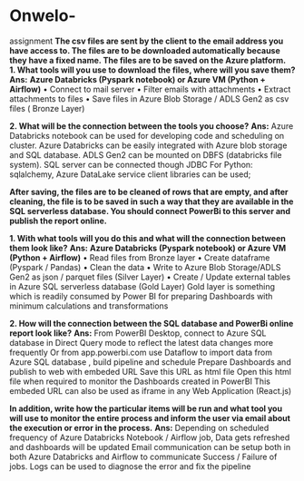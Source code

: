 # Onwelo-
assignment
**The csv files are sent by the client to the email address you have access to. The files are to be downloaded automatically because they have a fixed name. The files are to be saved on the Azure platform.** <br />
**1. What tools will you use to download the files, where will you save them?** <br />
**Ans:**
   **Azure Databricks (Pyspark notebook) or Azure VM (Python + Airflow)**
      •	Connect to mail server
      •	Filter emails with attachments
      •	Extract attachments to files
      •	Save files in Azure Blob Storage / ADLS Gen2 as csv files ( Bronze Layer)  

**2. What will be the connection between the tools you choose?**
 **Ans:** Azure Databricks notebook can be used for developing code and scheduling on cluster. Azure Databricks can be easily integrated with Azure blob storage and SQL database.
      ADLS Gen2 can be mounted on DBFS (databricks file system). SQL server can be connected though JDBC
   For Python: sqlalchemy, Azure DataLake service client libraries can be used;
  
**After saving, the files are to be cleaned of rows that are empty, and after cleaning, the file is to be saved in such a way that they are available in the SQL serverless database. You should connect PowerBi to this server and publish the report online.**

**1. With what tools will you do this and what will the connection between them look like?**
**Ans:**
   **Azure Databricks (Pyspark notebook) or Azure VM (Python + Airflow)**
   •	Read files from Bronze layer
   •	Create dataframe (Pyspark / Pandas)
   •	Clean the data
   •	Write to Azure Blob Storage/ADLS Gen2 as json / parquet files (Silver Layer)
   •	Create / Update external tables in Azure SQL serverless database (Gold Layer)
   Gold layer is something which is readily consumed by Power BI  for preparing Dashboards with minimum calculations and transformations
   
**2. How will the connection between the SQL database and PowerBi online report look like?**
**Ans:**
   From PowerBI  Desktop, connect to Azure SQL database in Direct Query mode to reflect the latest data changes more frequently
Or from app.powerbi.com  use Dataflow to import data from Azure SQL database ,  build pipeline and schedule 
Prepare Dashboards and publish to web with embeded URL
Save this URL as html file
Open this html file when required to monitor the Dashboards created in PowerBI
This embeded URL can also be used as iframe in any Web Application (React.js)

**In addition, write how the particular items will be run and what tool you will use to monitor the entire process and inform the user via email about the execution or error in the process.**
**Ans:**
  Depending on scheduled frequency of Azure Databricks Notebook / Airflow job, Data gets refreshed and dashboards will be updated
  Email communication can be setup both in both Azure Databricks and Airflow to communicate Success / Failure of jobs.
  Logs can be used to diagnose the error and fix the pipeline
